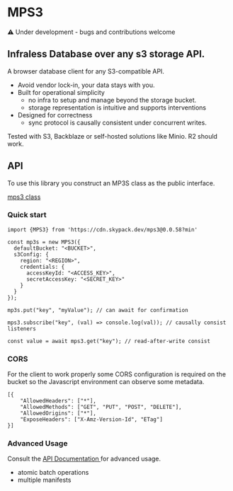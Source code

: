 # MPS3
⚠️ Under development - bugs and contributions welcome

## Infraless Database over any s3 storage API. 

A browser database client for any S3-compatible API.

- Avoid vendor lock-in, your data stays with you.
- Built for operational simplicity
    - no infra to setup and manage beyond the storage bucket.
    - storage representation is intuitive and supports interventions  
- Designed for correctness
    - sync protocol is causally consistent under concurrent writes.

Tested with S3, Backblaze or self-hosted solutions like Minio. R2 should work.

## API

To use this library you construct an MP3S class as the public interface.

[mps3 class](docs/api/classes/mps3.MPS3.md)

### Quick start
```
import {MPS3} from 'https://cdn.skypack.dev/mps3@0.0.58?min'

const mp3s = new MPS3({
  defaultBucket: "<BUCKET>",
  s3Config: {
    region: "<REGION>",
    credentials: {
      accessKeyId: "<ACCESS_KEY>",
      secretAccessKey: "<SECRET_KEY>"
    }
  }
});

mp3s.put("key", "myValue"); // can await for confirmation

mps3.subscribe("key", (val) => console.log(val)); // causally consist listeners

const value = await mps3.get("key"); // read-after-write consist
```



### CORS

For the client to work properly some CORS configuration is required on the bucket so the Javascript environment can observe some metadata.

```
[{
    "AllowedHeaders": ["*"],
    "AllowedMethods": ["GET", "PUT", "POST", "DELETE"],
    "AllowedOrigins": ["*"],
    "ExposeHeaders": ["X-Amz-Version-Id", "ETag"]
}]
```

### Advanced Usage

Consult the [API Documentation
](docs/api/classes/mps3.MPS3.md) for advanced usage.
- atomic batch operations
- multiple manifests
